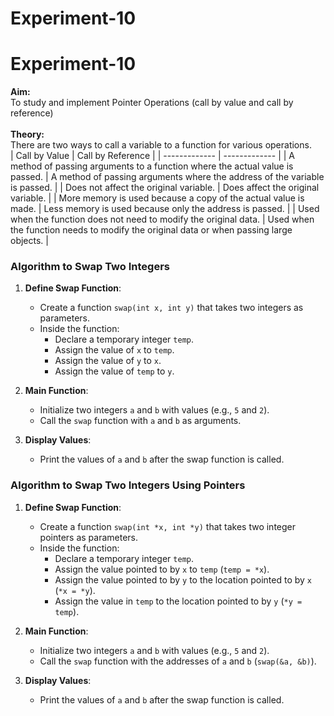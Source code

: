 # Experiment-10

# Experiment-10
**Aim:** <br>
To study and implement Pointer Operations (call by value and call by reference) <br>
<br>
**Theory:** <br>
There are two ways to call a variable to a function for various operations. <br>
| Call by Value  | Call by Reference |
| ------------- | ------------- |
| A method of passing arguments to a function where the actual value is passed.  | A method of passing arguments where the address of the variable is passed.  |
| Does not affect the original variable.  | Does affect the original variable.  |
| More memory is used because a copy of the actual value is made.  | Less memory is used because only the address is passed.  |
| Used when the function does not need to modify the original data.  | Used when the function needs to modify the original data or when passing large objects.  |
<br>



### Algorithm to Swap Two Integers

1. **Define Swap Function**:
   - Create a function `swap(int x, int y)` that takes two integers as parameters.
   - Inside the function:
     - Declare a temporary integer `temp`.
     - Assign the value of `x` to `temp`.
     - Assign the value of `y` to `x`.
     - Assign the value of `temp` to `y`.
   

2. **Main Function**:
   - Initialize two integers `a` and `b` with values (e.g., `5` and `2`).
   - Call the `swap` function with `a` and `b` as arguments.

3. **Display Values**:
   - Print the values of `a` and `b` after the swap function is called.


### Algorithm to Swap Two Integers Using Pointers

1. **Define Swap Function**:
   - Create a function `swap(int *x, int *y)` that takes two integer pointers as parameters.
   - Inside the function:
     - Declare a temporary integer `temp`.
     - Assign the value pointed to by `x` to `temp` (`temp = *x`).
     - Assign the value pointed to by `y` to the location pointed to by `x` (`*x = *y`).
     - Assign the value in `temp` to the location pointed to by `y` (`*y = temp`).

2. **Main Function**:
   - Initialize two integers `a` and `b` with values (e.g., `5` and `2`).
   - Call the `swap` function with the addresses of `a` and `b` (`swap(&a, &b)`).

3. **Display Values**:
   - Print the values of `a` and `b` after the swap function is called.
